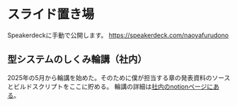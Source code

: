# スライド置き場

Speakerdeckに手動で公開します。
https://speakerdeck.com/naoyafurudono

## 型システムのしくみ輪講（社内）

2025年の5月から輪講を始めた。そのために僕が担当する章の発表資料のソースとビルドスクリプトをここに貯める。
輪講の詳細は[社内のnotionページにある](https://www.notion.so/pepabo/1f171085cfd980879fb3e604bb0b12ae)。

